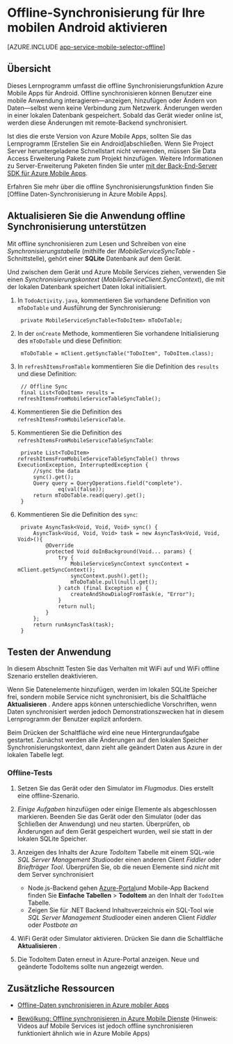 <properties
    pageTitle="Aktivieren Sie offline-Synchronisierung für Ihre Azure Mobile (Android)"
    description="Erfahren Sie, wie App Service Mobile Apps Cache und Sync Offlinedaten Anwendungscode Android verwenden"
    documentationCenter="android"
    authors="ysxu"
    manager="erikre"
    services="app-service\mobile"/>

<tags
    ms.service="app-service-mobile"
    ms.workload="mobile"
    ms.tgt_pltfrm="mobile-android"
    ms.devlang="java"
    ms.topic="article"
    ms.date="10/01/2016"
    ms.author="yuaxu"/>

# <a name="enable-offline-sync-for-your-android-mobile-app"></a>Offline-Synchronisierung für Ihre mobilen Android aktivieren

[AZURE.INCLUDE [app-service-mobile-selector-offline](../../includes/app-service-mobile-selector-offline.md)]

## <a name="overview"></a>Übersicht

Dieses Lernprogramm umfasst die offline Synchronisierungsfunktion Azure Mobile Apps für Android. Offline synchronisieren können Benutzer eine mobile Anwendung interagieren&mdash;anzeigen, hinzufügen oder Ändern von Daten&mdash;selbst wenn keine Verbindung zum Netzwerk. Änderungen werden in einer lokalen Datenbank gespeichert. Sobald das Gerät wieder online ist, werden diese Änderungen mit remote-Backend synchronisiert.

Ist dies die erste Version von Azure Mobile Apps, sollten Sie das Lernprogramm [Erstellen Sie ein Android]abschließen. Wenn Sie Project Server heruntergeladene Schnellstart nicht verwenden, müssen Sie Data Access Erweiterung Pakete zum Projekt hinzufügen. Weitere Informationen zu Server-Erweiterung Paketen finden Sie unter [mit der Back-End-Server SDK für Azure Mobile Apps](app-service-mobile-dotnet-backend-how-to-use-server-sdk.md).

Erfahren Sie mehr über die offline Synchronisierungsfunktion finden Sie [Offline Daten-Synchronisierung in Azure Mobile Apps].

## <a name="update-the-app-to-support-offline-sync"></a>Aktualisieren Sie die Anwendung offline Synchronisierung unterstützen

Mit offline synchronisieren zum Lesen und Schreiben von eine *Synchronisierungstabelle* (mithilfe der *IMobileServiceSyncTable* -Schnittstelle), gehört einer **SQLite** Datenbank auf dem Gerät.

Und zwischen dem Gerät und Azure Mobile Services ziehen, verwenden Sie einen *Synchronisierungskontext* (*MobileServiceClient.SyncContext*), die mit der lokalen Datenbank speichert Daten lokal initialisiert.

1. In `TodoActivity.java`, kommentieren Sie vorhandene Definition von `mToDoTable` und Ausführung der Synchronisierung:

        private MobileServiceSyncTable<ToDoItem> mToDoTable;

2. In der `onCreate` Methode, kommentieren Sie vorhandene Initialisierung des `mToDoTable` und diese Definition:

        mToDoTable = mClient.getSyncTable("ToDoItem", ToDoItem.class);

3. In `refreshItemsFromTable` kommentieren Sie die Definition des `results` und diese Definition:

        // Offline Sync
        final List<ToDoItem> results = refreshItemsFromMobileServiceTableSyncTable();

4. Kommentieren Sie die Definition des `refreshItemsFromMobileServiceTable`.

5. Kommentieren Sie die Definition des `refreshItemsFromMobileServiceTableSyncTable`:

        private List<ToDoItem> refreshItemsFromMobileServiceTableSyncTable() throws ExecutionException, InterruptedException {
            //sync the data
            sync().get();
            Query query = QueryOperations.field("complete").
                    eq(val(false));
            return mToDoTable.read(query).get();
        }

6. Kommentieren Sie die Definition des `sync`:

        private AsyncTask<Void, Void, Void> sync() {
            AsyncTask<Void, Void, Void> task = new AsyncTask<Void, Void, Void>(){
                @Override
                protected Void doInBackground(Void... params) {
                    try {
                        MobileServiceSyncContext syncContext = mClient.getSyncContext();
                        syncContext.push().get();
                        mToDoTable.pull(null).get();
                    } catch (final Exception e) {
                        createAndShowDialogFromTask(e, "Error");
                    }
                    return null;
                }
            };
            return runAsyncTask(task);
        }

## <a name="test-the-app"></a>Testen der Anwendung

In diesem Abschnitt Testen Sie das Verhalten mit WiFi auf und WiFi offline Szenario erstellen deaktivieren.

Wenn Sie Datenelemente hinzufügen, werden im lokalen SQLite Speicher frei, sondern mobile Service nicht synchronisiert, bis die Schaltfläche **Aktualisieren** . Andere apps können unterschiedliche Vorschriften, wenn Daten synchronisiert werden jedoch Demonstrationszwecken hat in diesem Lernprogramm der Benutzer explizit anfordern.

Beim Drücken der Schaltfläche wird eine neue Hintergrundaufgabe gestartet. Zunächst werden alle Änderungen auf den lokalen Speicher Synchronisierungskontext, dann zieht alle geändert Daten aus Azure in der lokalen Tabelle legt.

### <a name="offline-testing"></a>Offline-Tests

1. Setzen Sie das Gerät oder den Simulator im *Flugmodus*. Dies erstellt eine offline-Szenario.

2. *Einige Aufgaben* hinzufügen oder einige Elemente als abgeschlossen markieren. Beenden Sie das Gerät oder den Simulator (oder das Schließen der Anwendung) und neu starten. Überprüfen, ob Änderungen auf dem Gerät gespeichert wurden, weil sie statt in der lokalen SQLite Speicher.

3. Anzeigen des Inhalts der Azure *TodoItem* Tabelle mit einem SQL-wie *SQL Server Management Studio*oder einen anderen Client *Fiddler* oder *Briefträger Tool*. Überprüfen Sie, ob die neuen Elemente sind _nicht_ mit dem Server synchronisiert

    + Node.js-Backend gehen [Azure-Portal](https://portal.azure.com/)und Mobile-App Backend finden Sie **Einfache Tabellen** > **TodoItem** an den Inhalt der `TodoItem` Tabelle.
    + Zeigen Sie für .NET Backend Inhaltsverzeichnis ein SQL-Tool wie *SQL Server Management Studio*oder einen anderen Client *Fiddler* oder *Postbote an*

4. WiFi Gerät oder Simulator aktivieren. Drücken Sie dann die Schaltfläche **Aktualisieren** .

5. Die TodoItem Daten erneut in Azure-Portal anzeigen. Neue und geänderte TodoItems sollte nun angezeigt werden.

## <a name="additional-resources"></a>Zusätzliche Ressourcen

* [Offline-Daten synchronisieren in Azure mobiler Apps]

* [Bewölkung: Offline synchronisieren in Azure Mobile Dienste] \(Hinweis: Videos auf Mobile Services ist jedoch offline synchronisieren funktioniert ähnlich wie in Azure Mobile Apps\)


<!-- URLs. -->

[Offline-Daten synchronisieren in Azure mobiler Apps]: app-service-mobile-offline-data-sync.md

[Erstellen einer Android]: app-service-mobile-android-get-started.md

[Bewölkung: Offline synchronisieren in Azure Mobile Dienste]: http://channel9.msdn.com/Shows/Cloud+Cover/Episode-155-Offline-Storage-with-Donna-Malayeri
[Azure Friday: Offline-enabled apps in Azure Mobile Services]: http://azure.microsoft.com/documentation/videos/azure-mobile-services-offline-enabled-apps-with-donna-malayeri/

